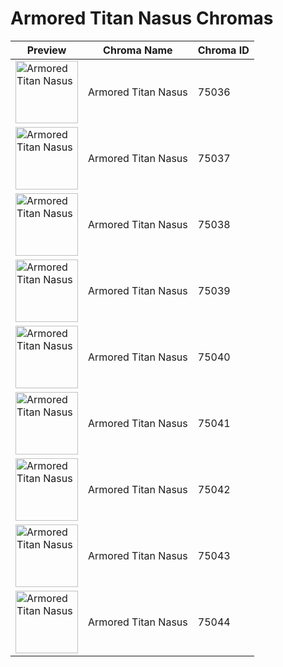 # Armored Titan Nasus Chromas

| Preview | Chroma Name | Chroma ID |
|---|---|---|
| <img src='https://raw.communitydragon.org/latest/plugins/rcp-be-lol-game-data/global/default/v1/champion-chroma-images/75/75036.png' alt='Armored Titan Nasus' width='100'> | Armored Titan Nasus | 75036 |
| <img src='https://raw.communitydragon.org/latest/plugins/rcp-be-lol-game-data/global/default/v1/champion-chroma-images/75/75037.png' alt='Armored Titan Nasus' width='100'> | Armored Titan Nasus | 75037 |
| <img src='https://raw.communitydragon.org/latest/plugins/rcp-be-lol-game-data/global/default/v1/champion-chroma-images/75/75038.png' alt='Armored Titan Nasus' width='100'> | Armored Titan Nasus | 75038 |
| <img src='https://raw.communitydragon.org/latest/plugins/rcp-be-lol-game-data/global/default/v1/champion-chroma-images/75/75039.png' alt='Armored Titan Nasus' width='100'> | Armored Titan Nasus | 75039 |
| <img src='https://raw.communitydragon.org/latest/plugins/rcp-be-lol-game-data/global/default/v1/champion-chroma-images/75/75040.png' alt='Armored Titan Nasus' width='100'> | Armored Titan Nasus | 75040 |
| <img src='https://raw.communitydragon.org/latest/plugins/rcp-be-lol-game-data/global/default/v1/champion-chroma-images/75/75041.png' alt='Armored Titan Nasus' width='100'> | Armored Titan Nasus | 75041 |
| <img src='https://raw.communitydragon.org/latest/plugins/rcp-be-lol-game-data/global/default/v1/champion-chroma-images/75/75042.png' alt='Armored Titan Nasus' width='100'> | Armored Titan Nasus | 75042 |
| <img src='https://raw.communitydragon.org/latest/plugins/rcp-be-lol-game-data/global/default/v1/champion-chroma-images/75/75043.png' alt='Armored Titan Nasus' width='100'> | Armored Titan Nasus | 75043 |
| <img src='https://raw.communitydragon.org/latest/plugins/rcp-be-lol-game-data/global/default/v1/champion-chroma-images/75/75044.png' alt='Armored Titan Nasus' width='100'> | Armored Titan Nasus | 75044 |
